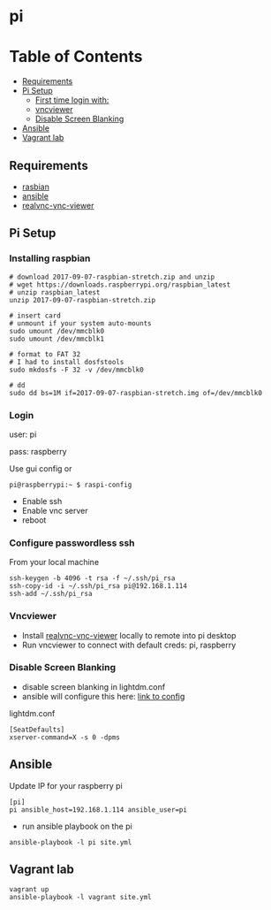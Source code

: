 #  pi

Table of Contents
=================

  * [Requirements](#requirements)
  * [Pi Setup](#pi-setup)
     * [First time login with:](#first-time-login-with)
     * [vncviewer](#vncviewer)
     * [Disable Screen Blanking](#disable-screen-blanking)
  * [Ansible](#ansible)
  * [Vagrant lab](#vagrant-lab)

## Requirements

* [rasbian](https://www.raspberrypi.org/downloads/raspbian/)
* [ansible](http://docs.ansible.com/ansible/latest/intro_installation.html)
* [realvnc-vnc-viewer](https://www.realvnc.com/en/connect/download/viewer/)


## Pi Setup

### Installing raspbian
```
# download 2017-09-07-raspbian-stretch.zip and unzip
# wget https://downloads.raspberrypi.org/raspbian_latest
# unzip raspbian_latest
unzip 2017-09-07-raspbian-stretch.zip

# insert card
# unmount if your system auto-mounts
sudo umount /dev/mmcblk0
sudo umount /dev/mmcblk1

# format to FAT 32
# I had to install dosfstools
sudo mkdosfs -F 32 -v /dev/mmcblk0

# dd
sudo dd bs=1M if=2017-09-07-raspbian-stretch.img of=/dev/mmcblk0
```

### Login

user: pi

pass: raspberry

Use gui config or
```
pi@raspberrypi:~ $ raspi-config
```
* Enable ssh
* Enable vnc server
* reboot

### Configure passwordless ssh

From your local machine
```
ssh-keygen -b 4096 -t rsa -f ~/.ssh/pi_rsa
ssh-copy-id -i ~/.ssh/pi_rsa pi@192.168.1.114
ssh-add ~/.ssh/pi_rsa
```

### Vncviewer

* Install [realvnc-vnc-viewer](https://www.realvnc.com/en/connect/download/viewer/) locally to remote into pi desktop
* Run vncviewer to connect with default creds: pi, raspberry

### Disable Screen Blanking

* disable screen blanking in lightdm.conf
* ansible will configure this here: [link to config](https://github.com/jahrik/pi/blob/b776c770bd7184afd5bf46836069f2d340f4100c/templates/lightdm.conf.j2#L169)

lightdm.conf
```
[SeatDefaults]
xserver-command=X -s 0 -dpms 
```

## Ansible

Update IP for your raspberry pi
```
[pi]
pi ansible_host=192.168.1.114 ansible_user=pi
```

* run ansible playbook on the pi
```
ansible-playbook -l pi site.yml 
```

## Vagrant lab

```
vagrant up
ansible-playbook -l vagrant site.yml 
```
